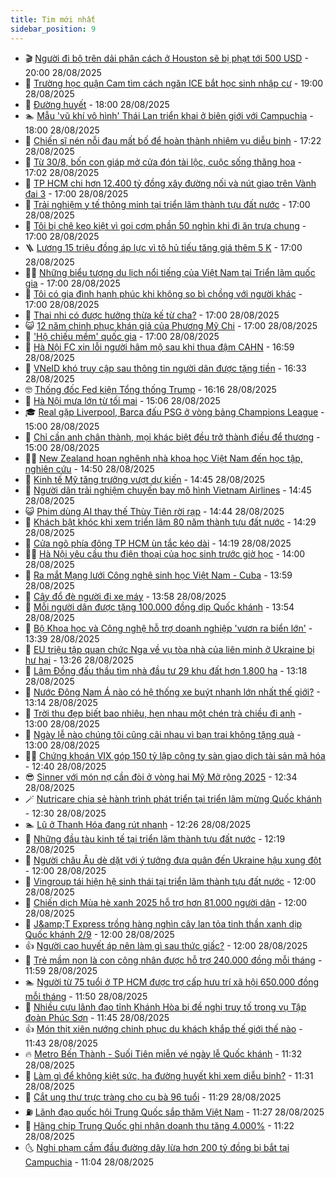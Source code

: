 ```yaml
---
title: Tim mới nhất
sidebar_position: 9
---
```


<!-- vnexpress-tin-moi-nhat:START -->
- 🎬 [Người đi bộ trên dải phân cách ở Houston sẽ bị phạt tới 500 USD](https://vnexpress.net/nguoi-di-bo-tren-dai-phan-cach-o-houston-se-bi-phat-toi-500-usd-4932679.html) - 20:00 28/08/2025
- 🐎 [Trường học quận Cam tìm cách ngăn ICE bắt học sinh nhập cư](https://vnexpress.net/truong-hoc-quan-cam-tim-cach-ngan-ice-bat-hoc-sinh-nhap-cu-4931785.html) - 19:00 28/08/2025
- 🦍 [Đường huyết](https://vnexpress.net/duong-huyet-4932654.html) - 18:00 28/08/2025
- 🏊 [Mẫu &#39;vũ khí vô hình&#39; Thái Lan triển khai ở biên giới với Campuchia](https://vnexpress.net/mau-vu-khi-vo-hinh-thai-lan-trien-khai-o-bien-gioi-voi-campuchia-4932271.html) - 18:00 28/08/2025
- 🎊 [Chiến sĩ nén nỗi đau mất bố để hoàn thành nhiệm vụ diễu binh](https://vnexpress.net/chien-si-nen-noi-dau-mat-bo-de-hoan-thanh-nhiem-vu-dieu-binh-4932623.html) - 17:22 28/08/2025
- 🎃 [Từ 30/8, bốn con giáp mở cửa đón tài lộc, cuộc sống thăng hoa](https://vnexpress.net/van-may-12-con-giap-con-giap-may-man-hom-nay-tu-30-8-bon-con-giap-mo-cua-don-tai-loc-cuoc-song-thang-hoa-4932587.html) - 17:02 28/08/2025
- 🧰 [TP HCM chi hơn 12.400 tỷ đồng xây đường nối và nút giao trên Vành đai 3](https://vnexpress.net/tp-hcm-chi-hon-12-400-ty-dong-xay-duong-noi-va-nut-giao-tren-vanh-dai-3-4932794.html) - 17:00 28/08/2025
- 🔭 [Trải nghiệm y tế thông minh tại triển lãm thành tựu đất nước](https://vnexpress.net/trai-nghiem-y-te-thong-minh-tai-trien-lam-thanh-tuu-dat-nuoc-4932767.html) - 17:00 28/08/2025
- 🫶 [Tôi bị chê keo kiệt vì gọi cơm phần 50 nghìn khi đi ăn trưa chung](https://vnexpress.net/toi-bi-che-keo-kiet-vi-goi-com-phan-50-nghin-khi-di-an-trua-chung-4932742.html) - 17:00 28/08/2025
- 🪜 [Lương 15 triệu đồng áp lực vì tô hủ tiếu tăng giá thêm 5 K](https://vnexpress.net/tang-gia-xang-tang-gia-dien-tang-gia-nuoc-luong-15-trieu-ap-luc-vi-to-hu-tieu-tang-them-5-k-4932704.html) - 17:00 28/08/2025
- 👨‍🏫 [Những biểu tượng du lịch nổi tiếng của Việt Nam tại Triển lãm quốc gia](https://vnexpress.net/nhung-bieu-tuong-du-lich-noi-tieng-cua-viet-nam-tai-trien-lam-quoc-gia-4932662.html) - 17:00 28/08/2025
- 🎊 [Tôi có gia đình hạnh phúc khi không so bì chồng với người khác](https://vnexpress.net/toi-co-gia-dinh-hanh-phuc-khi-khong-so-bi-chong-voi-nguoi-khac-4932653.html) - 17:00 28/08/2025
- 🎊 [Thai nhi có được hưởng thừa kế từ cha?](https://vnexpress.net/thai-nhi-trong-bung-me-co-duoc-huong-thua-ke-tu-cha-4932147.html) - 17:00 28/08/2025
- 😺 [12 năm chinh phục khán giả của Phương Mỹ Chi](https://vnexpress.net/12-nam-chinh-phuc-khan-gia-cua-phuong-my-chi-4932023.html) - 17:00 28/08/2025
- 🐘 [&#39;Hộ chiếu mềm&#39; quốc gia](https://vnexpress.net/ho-chieu-mem-quoc-gia-4930261.html) - 17:00 28/08/2025
- 🌁 [Hà Nội FC xin lỗi người hâm mộ sau khi thua đậm CAHN](https://vnexpress.net/ha-noi-fc-xin-loi-nguoi-ham-mo-sau-khi-thua-dam-cahn-4932844.html) - 16:59 28/08/2025
- 🐲 [VNeID khó truy cập sau thông tin người dân được tặng tiền](https://vnexpress.net/huong-dan-tich-hop-tai-khoan-an-sinh-xa-hoi-tren-vneid-4932836.html) - 16:33 28/08/2025
- 🤓 [Thống đốc Fed kiện Tổng thống Trump](https://vnexpress.net/thong-doc-fed-kien-tong-thong-trump-4932823.html) - 16:16 28/08/2025
- 💪 [Hà Nội mưa lớn từ tối mai](https://vnexpress.net/ha-noi-mua-lon-tu-toi-mai-4932800.html) - 15:06 28/08/2025
- 🎓 [Real gặp Liverpool, Barca đấu PSG ở vòng bảng Champions League](https://vnexpress.net/truc-tiep-boc-tham-vong-bang-champions-league-4932804-tong-thuat.html) - 15:00 28/08/2025
- 🫣 [Chỉ cần anh chân thành, mọi khác biệt đều trở thành điều để thương](https://vnexpress.net/chi-can-anh-chan-thanh-moi-khac-biet-deu-tro-thanh-dieu-de-thuong-4932471.html) - 15:00 28/08/2025
- 🧑‍💻 [New Zealand hoan nghênh nhà khoa học Việt Nam đến học tập, nghiên cứu](https://vnexpress.net/new-zealand-hoan-nghenh-nha-khoa-hoc-viet-nam-den-hoc-tap-nghien-cuu-4932806.html) - 14:50 28/08/2025
- 🐲 [Kinh tế Mỹ tăng trưởng vượt dự kiến](https://vnexpress.net/kinh-te-my-tang-truong-vuot-du-kien-4932808.html) - 14:45 28/08/2025
- 🌝 [Người dân trải nghiệm chuyến bay mô hình Vietnam Airlines](https://vnexpress.net/nguoi-dan-trai-nghiem-chuyen-bay-mo-hinh-vietnam-airlines-4932818.html) - 14:45 28/08/2025
- 😺 [Phim dùng AI thay thế Thùy Tiên rời rạp](https://vnexpress.net/phim-dung-ai-thay-the-thuy-tien-roi-rap-4932817.html) - 14:44 28/08/2025
- 🐎 [Khách bật khóc khi xem triển lãm 80 năm thành tựu đất nước](https://vnexpress.net/khach-bat-khoc-khi-xem-trien-lam-80-nam-thanh-tuu-dat-nuoc-4932795.html) - 14:29 28/08/2025
- 🎡 [Cửa ngõ phía đông TP HCM ùn tắc kéo dài](https://vnexpress.net/cua-ngo-phia-dong-tp-hcm-un-tac-keo-dai-4932811.html) - 14:19 28/08/2025
- 👨‍🏫 [Hà Nội yêu cầu thu điện thoại của học sinh trước giờ học](https://vnexpress.net/ha-noi-yeu-cau-thu-dien-thoai-cua-hoc-sinh-truoc-gio-hoc-4932747.html) - 14:00 28/08/2025
- 🦆 [Ra mắt Mạng lưới Công nghệ sinh học Việt Nam - Cuba](https://vnexpress.net/ra-mat-mang-luoi-cong-nghe-sinh-hoc-viet-nam-cuba-4931576.html) - 13:59 28/08/2025
- 🚦 [Cây đổ đè người đi xe máy](https://vnexpress.net/cay-do-de-nguoi-di-xe-may-4932807.html) - 13:58 28/08/2025
- 💫 [Mỗi người dân được tặng 100.000 đồng dịp Quốc khánh](https://vnexpress.net/moi-nguoi-dan-duoc-tang-100-000-dong-dip-quoc-khanh-4932334.html) - 13:54 28/08/2025
- 🎉 [Bộ Khoa học và Công nghệ hỗ trợ doanh nghiệp &#39;vươn ra biển lớn&#39;](https://vnexpress.net/bo-khoa-hoc-va-cong-nghe-ho-tro-doanh-nghiep-vuon-ra-bien-lon-4932793.html) - 13:39 28/08/2025
- 🌋 [EU triệu tập quan chức Nga về vụ tòa nhà của liên minh ở Ukraine bị hư hại](https://vnexpress.net/eu-trieu-tap-quan-chuc-nga-ve-vu-toa-nha-cua-lien-minh-o-ukraine-bi-hu-hai-4932789.html) - 13:26 28/08/2025
- 🤖 [Lâm Đồng đấu thầu tìm nhà đầu tư 29 khu đất hơn 1.800 ha](https://vnexpress.net/lam-dong-dau-thau-tim-nha-dau-tu-29-khu-dat-hon-1-800-ha-4932741.html) - 13:18 28/08/2025
- 🦏 [Nước Đông Nam Á nào có hệ thống xe buýt nhanh lớn nhất thế giới?](https://vnexpress.net/nuoc-dong-nam-a-nao-co-he-thong-xe-buyt-nhanh-lon-nhat-the-gioi-4932764.html) - 13:14 28/08/2025
- 🦩 [Trời thu đẹp biết bao nhiêu, hẹn nhau một chén trà chiều đi anh](https://vnexpress.net/troi-thu-dep-biet-bao-nhieu-hen-nhau-mot-chen-tra-chieu-di-anh-4932470.html) - 13:00 28/08/2025
- 👺 [Ngày lễ nào chúng tôi cũng cãi nhau vì bạn trai không tặng quà](https://vnexpress.net/ngay-le-nao-chung-toi-cung-cai-nhau-vi-ban-trai-khong-tang-qua-4932175.html) - 13:00 28/08/2025
- 🧑‍🏫 [Chứng khoán VIX góp 150 tỷ lập công ty sàn giao dịch tài sản mã hóa](https://vnexpress.net/chung-khoan-vix-gop-150-ty-lap-cong-ty-san-giao-dich-tai-san-ma-hoa-4932744.html) - 12:40 28/08/2025
- 😎 [Sinner với món nợ cần đòi ở vòng hai Mỹ Mở rộng 2025](https://vnexpress.net/sinner-voi-mon-no-can-doi-o-vong-hai-my-mo-rong-2025-4932772.html) - 12:34 28/08/2025
- 🪄 [Nutricare chia sẻ hành trình phát triển tại triển lãm mừng Quốc khánh](https://vnexpress.net/nutricare-chia-se-hanh-trinh-phat-trien-tai-trien-lam-mung-quoc-khanh-4930438.html) - 12:30 28/08/2025
- 🏊 [Lũ ở Thanh Hóa đang rút nhanh](https://vnexpress.net/lu-o-thanh-hoa-dang-rut-nhanh-4932762.html) - 12:26 28/08/2025
- 💃 [Những đầu tàu kinh tế tại triển lãm thành tựu đất nước](https://vnexpress.net/nhung-dau-tau-kinh-te-tai-trien-lam-thanh-tuu-dat-nuoc-4932740.html) - 12:19 28/08/2025
- 🦆 [Người châu Âu dè dặt với ý tưởng đưa quân đến Ukraine hậu xung đột](https://vnexpress.net/nguoi-chau-au-de-dat-voi-y-tuong-dua-quan-den-ukraine-hau-xung-dot-4932208.html) - 12:00 28/08/2025
- 🎊 [Vingroup tái hiện hệ sinh thái tại triển lãm thành tựu đất nước](https://vnexpress.net/vingroup-tai-hien-he-sinh-thai-tai-trien-lam-thanh-tuu-dat-nuoc-4932783.html) - 12:00 28/08/2025
- 👺 [Chiến dịch Mùa hè xanh 2025 hỗ trợ hơn 81.000 người dân](https://vnexpress.net/chien-dich-mua-he-xanh-2025-ho-tro-hon-81-000-nguoi-dan-4932774.html) - 12:00 28/08/2025
- 🎡 [J&amp;amp;T Express trồng hàng nghìn cây lan tỏa tinh thần xanh dịp Quốc khánh 2/9](https://vnexpress.net/j-t-express-trong-hang-nghin-cay-lan-toa-tinh-than-xanh-dip-quoc-khanh-2-9-4932771.html) - 12:00 28/08/2025
- 👍 [Người cao huyết áp nên làm gì sau thức giấc?](https://vnexpress.net/nguoi-cao-huyet-ap-nen-lam-gi-sau-thuc-giac-4932667.html) - 12:00 28/08/2025
- 🐎 [Trẻ mầm non là con công nhân được hỗ trợ 240.000 đồng mỗi tháng](https://vnexpress.net/tre-mam-non-la-con-cong-nhan-duoc-ho-tro-240-000-dong-moi-thang-4932769.html) - 11:59 28/08/2025
- 🏊 [Người từ 75 tuổi ở TP HCM được trợ cấp hưu trí xã hội 650.000 đồng mỗi tháng](https://vnexpress.net/nguoi-tu-75-tuoi-o-tp-hcm-duoc-tro-cap-huu-tri-xa-hoi-650-000-dong-moi-thang-4932785.html) - 11:50 28/08/2025
- 🦩 [Nhiều cựu lãnh đạo tỉnh Khánh Hòa bị đề nghị truy tố trong vụ Tập đoàn Phúc Sơn](https://vnexpress.net/nhieu-cuu-lanh-dao-tinh-khanh-hoa-bi-de-nghi-truy-to-trong-vu-tap-doan-phuc-son-4932786.html) - 11:45 28/08/2025
- 👍 [Món thịt xiên nướng chinh phục du khách khắp thế giới thế nào](https://vnexpress.net/mon-thit-xien-nuong-chinh-phuc-du-khach-khap-the-gioi-the-nao-4932676.html) - 11:43 28/08/2025
- 🔥 [Metro Bến Thành - Suối Tiên miễn vé ngày lễ Quốc khánh](https://vnexpress.net/metro-ben-thanh-suoi-tien-mien-ve-ngay-le-quoc-khanh-4932788.html) - 11:32 28/08/2025
- 💄 [Làm gì để không kiệt sức, hạ đường huyết khi xem diễu binh?](https://vnexpress.net/lam-gi-de-khong-kiet-suc-ha-duong-huyet-khi-xem-dieu-binh-4932491.html) - 11:31 28/08/2025
- 🤡 [Cắt ung thư trực tràng cho cụ bà 96 tuổi](https://vnexpress.net/cat-ung-thu-truc-trang-cho-cu-ba-96-tuoi-4932514.html) - 11:29 28/08/2025
- ⛽️ [Lãnh đạo quốc hội Trung Quốc sắp thăm Việt Nam](https://vnexpress.net/lanh-dao-quoc-hoi-trung-quoc-sap-tham-viet-nam-4932766.html) - 11:27 28/08/2025
- 🚀 [Hãng chip Trung Quốc ghi nhận doanh thu tăng 4.000%](https://vnexpress.net/hang-chip-trung-quoc-ghi-nhan-doanh-thu-tang-4-000-4932505.html) - 11:22 28/08/2025
- 🌜 [Nghi phạm cầm đầu đường dây lừa hơn 200 tỷ đồng bị bắt tại Campuchia](https://vnexpress.net/nghi-pham-cam-dau-duong-day-lua-hon-200-ty-dong-bi-bat-tai-campuchia-4932770.html) - 11:04 28/08/2025<!-- vnexpress-tin-moi-nhat:END -->

